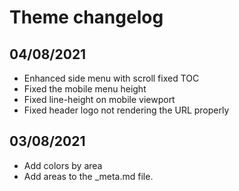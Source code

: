 # Theme changelog

## 04/08/2021
* Enhanced side menu with scroll fixed TOC
* Fixed the mobile menu height
* Fixed line-height on mobile viewport
* Fixed header logo not rendering the URL properly

## 03/08/2021
* Add colors by area
* Add areas to the _meta.md file.